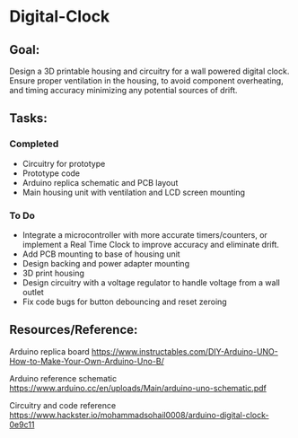 # Digital-Clock

## Goal: 
Design a 3D printable housing and circuitry for a wall powered digital clock. Ensure proper ventilation in the housing, to avoid component overheating, and timing accuracy minimizing any potential sources of drift. 


## Tasks: 
### Completed 
- Circuitry for prototype
- Prototype code
- Arduino replica schematic and PCB layout
- Main housing unit with ventilation and LCD screen mounting
  

### To Do 
- Integrate a microcontroller with more accurate timers/counters, or implement a Real Time Clock to improve accuracy and eliminate drift.
- Add PCB mounting to base of housing unit
- Design backing and power adapter mounting
- 3D print housing
- Design circuitry with a voltage regulator to handle voltage from a wall outlet
- Fix code bugs for button debouncing and reset zeroing

## Resources/Reference:
Arduino replica board https://www.instructables.com/DIY-Arduino-UNO-How-to-Make-Your-Own-Arduino-Uno-B/ 

Arduino reference schematic https://www.arduino.cc/en/uploads/Main/arduino-uno-schematic.pdf

Circuitry and code reference https://www.hackster.io/mohammadsohail0008/arduino-digital-clock-0e9c11

